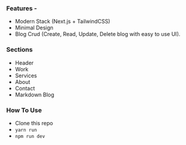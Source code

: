 
### Features -

- Modern Stack (Next.js + TailwindCSS)
- Minimal Design
- Blog Crud (Create, Read, Update, Delete blog with easy to use UI).

### Sections

- Header
- Work
- Services
- About
- Contact
- Markdown Blog

### How To Use

- Clone this repo
- `yarn run`
- `npm run dev`

